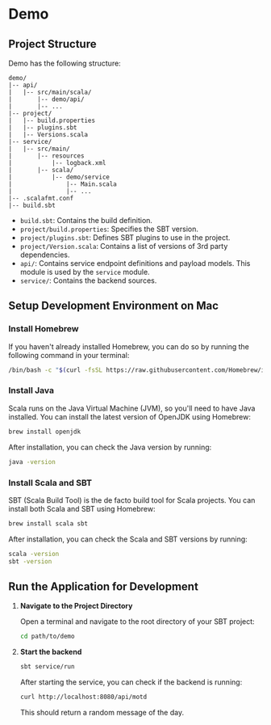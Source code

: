 # Demo

## Project Structure

Demo has the following structure:

```
demo/
|-- api/
|   |-- src/main/scala/
|       |-- demo/api/
|       |-- ...
|-- project/
|   |-- build.properties
|   |-- plugins.sbt
|   |-- Versions.scala
|-- service/ 
|   |-- src/main/
|       |-- resources
|           |-- logback.xml
|       |-- scala/
|           |-- demo/service
|               |-- Main.scala
|               |-- ... 
|-- .scalafmt.conf 
|-- build.sbt
```

- `build.sbt`: Contains the build definition.
- `project/build.properties`: Specifies the SBT version.
- `project/plugins.sbt`: Defines SBT plugins to use in the project.
- `project/Version.scala`: Contains a list of versions of 3rd party dependencies.
- `api/`: Contains service endpoint definitions and payload models. This module is used by the `service` module.
- `service/`: Contains the backend sources.

## Setup Development Environment on Mac

### Install Homebrew

If you haven't already installed Homebrew, you can do so by running the following command in your terminal:

```bash
/bin/bash -c "$(curl -fsSL https://raw.githubusercontent.com/Homebrew/install/HEAD/install.sh)"
```

### Install Java

Scala runs on the Java Virtual Machine (JVM), so you'll need to have Java installed. You can install the latest version of OpenJDK using Homebrew:

```bash
brew install openjdk
```

After installation, you can check the Java version by running:

```bash
java -version
```

### Install Scala and SBT

SBT (Scala Build Tool) is the de facto build tool for Scala projects. You can install both Scala and SBT using Homebrew:

```bash
brew install scala sbt
```

After installation, you can check the Scala and SBT versions by running:

```bash
scala -version
sbt -version
```

## Run the Application for Development

1. **Navigate to the Project Directory**

   Open a terminal and navigate to the root directory of your SBT project:

   ```bash
   cd path/to/demo
   ```

2. **Start the backend**

   ```bash
   sbt service/run
   ```
   
   After starting the service, you can check if the backend is running:

   ```bash
   curl http://localhost:8080/api/motd
   ```
   
   This should return a random message of the day.

